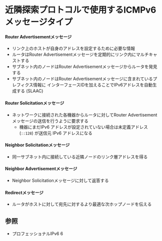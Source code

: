 # 近隣探索プロトコルで使用するICMPv6メッセージタイプ
#### Router Advertisementメッセージ
- リンク上のホストが自身のアドレスを設定するために必要な情報
- ルータはRouter Advertisementメッセージを定期的にリンク内にマルチキャストする
- サブネット内のノードはRouter Advertisementメッセージからルータを発見する
- サブネット内のノードはRouter Advertisementメッセージに含まれているプレフィクス情報に
  インターフェースIDを加えることでIPv6アドレスを自動生成する (SLAAC)

#### Router Solicitationメッセージ
- ネットワークに接続された各機器からルータに対してRouter Advertisementメッセージの送信を行うように要求する
  - 機器にまだIPv6 アドレスが設定されていない場合は未定義アドレス (`::128`) が送信元 IPv6 アドレスになる

#### Neighbor Solicitationメッセージ
- 同一サブネット内に接続している近隣ノードのリンク層アドレスを得る

#### Neighbor Advertisementメッセージ
- Neighbor Solicitationメッセージに対して返答する

#### Redirectメッセージ
- ルータがホストに対して宛先に対するより最適な次ホップノードを伝える

## 参照
- プロフェッショナルIPv6 6
